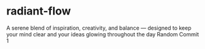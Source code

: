 # radiant-flow
A serene blend of inspiration, creativity, and balance — designed to keep your mind clear and your ideas glowing throughout the day
Random Commit 1
